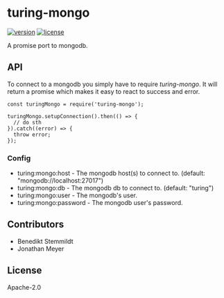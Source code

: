 # turing-mongo

[![version](https://img.shields.io/npm/v/turing-mongo.svg)](https://www.npmjs.com/package/turing-mongo) [![license](https://img.shields.io/npm/l/turing-mongo.svg)](./LICENSE)

A promise port to mongodb.

## API

To connect to a mongodb you simply have to require _turing-mongo_. It will return a promise which makes it easy to react to success and error.

    const turingMongo = require('turing-mongo');

    turingMongo.setupConnection().then(() => {
      // do sth
    }).catch((error) => {
      throw error;
    });

### Config

- turing:mongo:host - The mongodb host(s) to connect to. (default: "mongodb://localhost:27017")
- turing:mongo:db - The mongodb db to connect to. (default: "turing")
- turing:mongo:user - The mongodb's user.
- turing:mongo:password - The mongodb user's password.

## Contributors

- Benedikt Stemmildt
- Jonathan Meyer

## License

Apache-2.0

